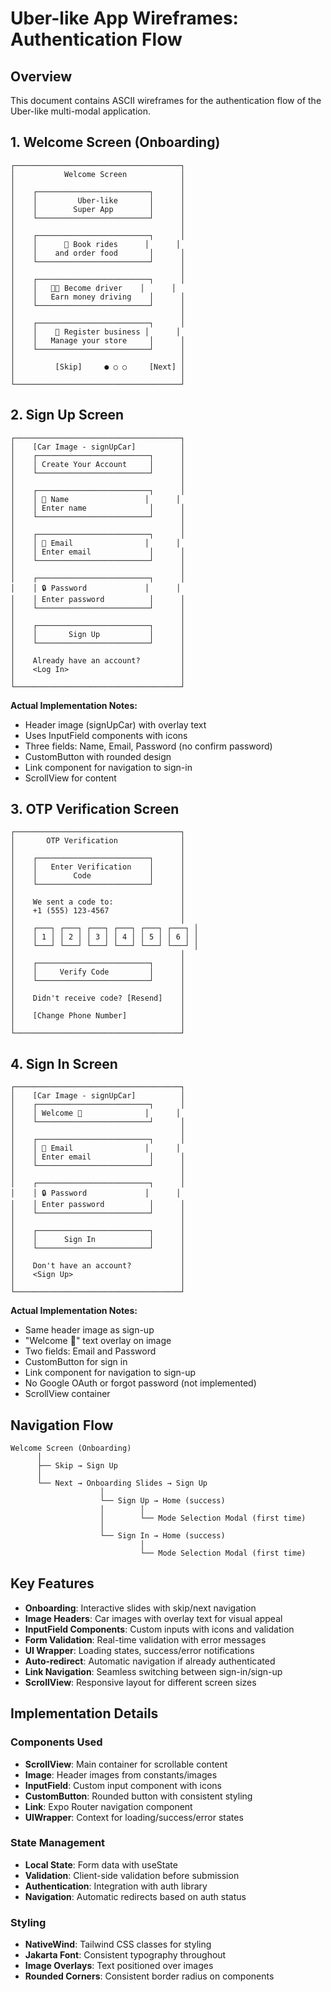 # Uber-like App Wireframes: Authentication Flow

## Overview

This document contains ASCII wireframes for the authentication flow of the Uber-like multi-modal application.

## 1. Welcome Screen (Onboarding)

```
┌─────────────────────────────────────┐
│           Welcome Screen            │
│                                     │
│    ┌─────────────────────────┐      │
│    │         Uber-like       │      │
│    │        Super App        │      │
│    └─────────────────────────┘      │
│                                     │
│    ┌─────────────────────────┐      │
│    │      🚗 Book rides      │      │
│    │    and order food       │      │
│    └─────────────────────────┘      │
│                                     │
│    ┌─────────────────────────┐      │
│    │   👨‍💼 Become driver    │      │
│    │   Earn money driving    │      │
│    └─────────────────────────┘      │
│                                     │
│    ┌─────────────────────────┐      │
│    │    🏪 Register business │      │
│    │   Manage your store     │      │
│    └─────────────────────────┘      │
│                                     │
│         [Skip]     ● ○ ○     [Next] │
│                                     │
└─────────────────────────────────────┘
```

## 2. Sign Up Screen

```
┌─────────────────────────────────────┐
│    [Car Image - signUpCar]          │
│    ┌─────────────────────────┐      │
│    │ Create Your Account     │      │
│    └─────────────────────────┘      │
│                                     │
│    ┌─────────────────────────┐      │
│    │ 👤 Name                 │      │
│    │ Enter name              │      │
│    └─────────────────────────┘      │
│                                     │
│    ┌─────────────────────────┐      │
│    │ 📧 Email                │      │
│    │ Enter email             │      │
│    └─────────────────────────┘      │
│                                     │
│    ┌─────────────────────────┐      │
│    │ 🔒 Password             │      │
│    │ Enter password          │      │
│    └─────────────────────────┘      │
│                                     │
│    ┌─────────────────────────┐      │
│    │       Sign Up           │      │
│    └─────────────────────────┘      │
│                                     │
│    Already have an account?         │
│    <Log In>                         │
│                                     │
└─────────────────────────────────────┘
```

**Actual Implementation Notes:**

- Header image (signUpCar) with overlay text
- Uses InputField components with icons
- Three fields: Name, Email, Password (no confirm password)
- CustomButton with rounded design
- Link component for navigation to sign-in
- ScrollView for content

## 3. OTP Verification Screen

```
┌─────────────────────────────────────┐
│       OTP Verification              │
│                                     │
│    ┌─────────────────────────┐      │
│    │   Enter Verification    │      │
│    │        Code             │      │
│    └─────────────────────────┘      │
│                                     │
│    We sent a code to:               │
│    +1 (555) 123-4567                │
│                                     │
│    ┌───┐ ┌───┐ ┌───┐ ┌───┐ ┌───┐ ┌───┐ │
│    │ 1 │ │ 2 │ │ 3 │ │ 4 │ │ 5 │ │ 6 │ │
│    └───┘ └───┘ └───┘ └───┘ └───┘ └───┘ │
│                                     │
│    ┌─────────────────────────┐      │
│    │     Verify Code         │      │
│    └─────────────────────────┘      │
│                                     │
│    Didn't receive code? [Resend]    │
│                                     │
│    [Change Phone Number]            │
│                                     │
└─────────────────────────────────────┘
```

## 4. Sign In Screen

```
┌─────────────────────────────────────┐
│    [Car Image - signUpCar]          │
│    ┌─────────────────────────┐      │
│    │ Welcome 👋              │      │
│    └─────────────────────────┘      │
│                                     │
│    ┌─────────────────────────┐      │
│    │ 📧 Email                │      │
│    │ Enter email             │      │
│    └─────────────────────────┘      │
│                                     │
│    ┌─────────────────────────┐      │
│    │ 🔒 Password             │      │
│    │ Enter password          │      │
│    └─────────────────────────┘      │
│                                     │
│    ┌─────────────────────────┐      │
│    │      Sign In            │      │
│    └─────────────────────────┘      │
│                                     │
│    Don't have an account?           │
│    <Sign Up>                        │
│                                     │
└─────────────────────────────────────┘
```

**Actual Implementation Notes:**

- Same header image as sign-up
- "Welcome 👋" text overlay on image
- Two fields: Email and Password
- CustomButton for sign in
- Link component for navigation to sign-up
- No Google OAuth or forgot password (not implemented)
- ScrollView container

## Navigation Flow

```
Welcome Screen (Onboarding)
      │
      ├── Skip → Sign Up
      │
      └── Next → Onboarding Slides → Sign Up
                    │
                    └── Sign Up → Home (success)
                    │        │
                    │        └── Mode Selection Modal (first time)
                    │
                    └── Sign In → Home (success)
                             │
                             └── Mode Selection Modal (first time)
```

## Key Features

- **Onboarding**: Interactive slides with skip/next navigation
- **Image Headers**: Car images with overlay text for visual appeal
- **InputField Components**: Custom inputs with icons and validation
- **Form Validation**: Real-time validation with error messages
- **UI Wrapper**: Loading states, success/error notifications
- **Auto-redirect**: Automatic navigation if already authenticated
- **Link Navigation**: Seamless switching between sign-in/sign-up
- **ScrollView**: Responsive layout for different screen sizes

## Implementation Details

### Components Used

- **ScrollView**: Main container for scrollable content
- **Image**: Header images from constants/images
- **InputField**: Custom input component with icons
- **CustomButton**: Rounded button with consistent styling
- **Link**: Expo Router navigation component
- **UIWrapper**: Context for loading/success/error states

### State Management

- **Local State**: Form data with useState
- **Validation**: Client-side validation before submission
- **Authentication**: Integration with auth library
- **Navigation**: Automatic redirects based on auth status

### Styling

- **NativeWind**: Tailwind CSS classes for styling
- **Jakarta Font**: Consistent typography throughout
- **Image Overlays**: Text positioned over images
- **Rounded Corners**: Consistent border radius on components
